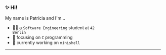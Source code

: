 ### ✨ Hi!

My name is Patrícia and I'm...
* 👩‍💻 a <code>Software Engineering</code> student at <code>42 Berlin</code> 
* 🌱 focusing on <code>C</code> programming 
* 🔭 currently working on <code>minishell</code> 

---
